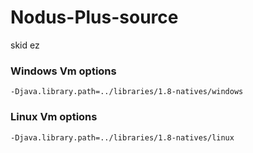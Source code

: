 # Nodus-Plus-source
skid ez

### Windows Vm options
`-Djava.library.path=../libraries/1.8-natives/windows`

### Linux Vm options
`-Djava.library.path=../libraries/1.8-natives/linux`
